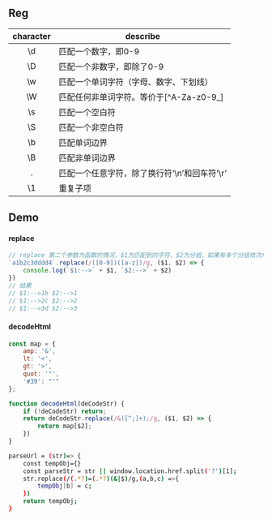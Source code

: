 ## Reg

| character | describe |
|:-:|---|
|\d | 匹配一个数字，即0-9 |
|\D | 匹配一个非数字，即除了0-9 |
|\w | 匹配一个单词字符（字母、数字、下划线） |
|\W | 匹配任何非单词字符。等价于[^A-Za-z0-9_] |
|\s | 匹配一个空白符 |
|\S | 匹配一个非空白符 |
|\b | 匹配单词边界 |
|\B | 匹配非单词边界 |
|.  | 匹配一个任意字符，除了换行符‘\n’和回车符‘\r’ |
|\1 | 重复子项 |


## Demo

#### replace
```javascript
// replace 第二个参数为函数的情况，$1为匹配到的字符，$2为分组，如果有多个分组依次增加$3,$4....
`a1b2c3dddd4`.replace(/([0-9])([a-z])/g, ($1, $2) => {
    console.log(`$1:-->` + $1, `$2:-->` + $2)
})
// 结果
// $1:-->1b $2:-->1
// $1:-->2c $2:-->2
// $1:-->3d $2:-->3
```

#### decodeHtml

```javascript
const map = {
    amp: '&',
    lt: '<',
    gt: '>',
    quot: '"',
    '#39': "'"
};

function decodeHtml(deCodeStr) {
    if (!deCodeStr) return;
    return deCodeStr.replace(/&([^;]+);/g, ($1, $2) => {
        return map[$2];
    })
}
```



```bash
parseUrl = (str)=> {
    const tempObj={}
    const parseStr = str || window.location.href.split('?')[1];
    str.replace(/(.*?)=(.*?)(&|$)/g,(a,b,c) =>{
        tempObj[b] = c;
    })
    return tempObj;
}
```
